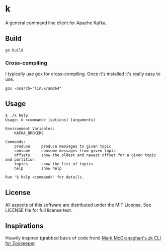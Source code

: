 # k
A general command line client for Apache Kafka.

## Build

```
go build
```

### Cross-compiling

I typically use gox for cross-compiling. Once it's installed it's really easy to use.

```
gox -osarch="linux/amd64"
```

## Usage
```
$ ./k help
Usage: k <command> [options] [arguments]

Environment Variables:
    KAFKA_BROKERS

Commands:
    produce     produce messages to given topic
    consume     consume messages from given topic
    offsets     show the oldest and newest offset for a given topic and partition
    topics      show the list of topics
    help        show help

Run 'k help <command>' for details.
```

## License
All aspects of this software are distributed under the MIT License. See LICENSE file for full license text.

## Inspirations
Heavily inspired (grabbed basis of code from) [Mark McGranaghan's zk CLI for Zookeeper](https://github.com/mmcgrana/zk).
